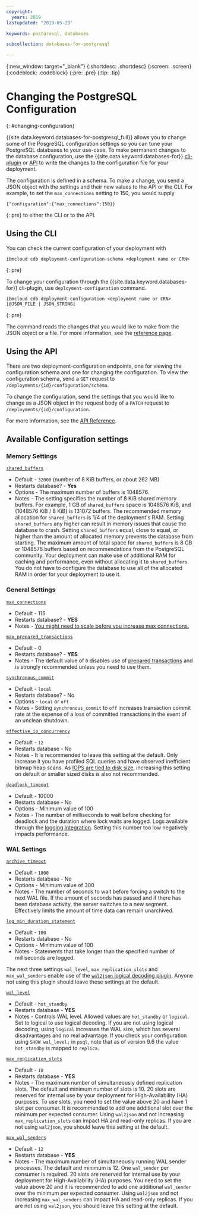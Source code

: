 ```yaml
---
copyright:
  years: 2019
lastupdated: "2019-05-23"

keywords: postgresql, databases

subcollection: databases-for-postgresql

---
```


{:new_window: target="_blank"}
{:shortdesc: .shortdesc}
{:screen: .screen}
{:codeblock: .codeblock}
{:pre: .pre}
{:tip: .tip}

# Changing the PostgreSQL Configuration
{: #changing-configuration}

{{site.data.keyword.databases-for-postgresql_full}} allows you to change some of the PosgreSQL configuration settings so you can tune your PostgreSQL databases to your use-case. To make permanent changes to the database configuration, use the {{site.data.keyword.databases-for}} [cli-plugin](/docs/databases-cli-plugin?topic=databases-cli-plugin-cdb-reference#deployment-configuration) or [API](https://{DomainName}/apidocs/cloud-databases-api#change-your-database-configuration) to write the changes to the configuration file for your deployment.

The configuration is defined in a schema. To make a change, you send a JSON object with the settings and their new values to the API or the CLI.  For example, to set the `max_connections` setting to 150, you would supply 
```
{"configuration":{"max_connections":150}}
```
{: pre}
to either the CLI or to the API.

## Using the CLI

You can check the current configuration of your deployment with 
```
ibmcloud cdb deployment-configuration-schema <deployment name or CRN>
```
{: pre}

To change your configuration through the {{site.data.keyword.databases-for}} cli-plugin, use `deployment-configuration` command. 
```
ibmcloud cdb deployment-configuration <deployment name or CRN> [@JSON_FILE | JSON_STRING]
```
{: pre}

The command reads the changes that you would like to make from the JSON object or a file. For more information, see the [reference page](/docs/databases-cli-plugin?topic=databases-cli-plugin-cdb-reference#deployment-configuration).

## Using the API

There are two deployment-configuration endpoints, one for viewing the configuration schema and one for changing the configuration. To view the configuration schema, send a `GET` request to `/deployments/{id}/configuration/schema`.

To change the configuration, send the settings that you would like to change as a JSON object in the request body of a `PATCH` request to `/deployments/{id}/configuration`.

For more information, see the [API Reference](https://cloud.ibm.com/apidocs/cloud-databases-api#change-your-database-configuration).


## Available Configuration settings

### Memory Settings

[`shared_buffers`](https://www.postgresql.org/docs/current/runtime-config-resource.html#GUC-SHARED-BUFFERS)
  - Default - `32000` (number of 8 KiB buffers, or about 262 MB) 
  - Restarts database? - **Yes**
  - Options - The maximum number of buffers is 1048576. 
  - Notes - The setting specifies the number of 8 KiB shared memory buffers. For example, 1 GB of `shared_buffers` space is 1048576 KiB, and (1048576 KiB / 8 KiB) is 131072 buffers. The recommended memory allocation for `shared_buffers` is 1/4 of the deployment's RAM. Setting `shared_buffers` any higher can result in memory issues that cause the database to crash. Setting `shared_buffers` equal, close to equal, or higher than the amount of allocated memory prevents the database from starting. The maximum amount of total space for `shared_buffers` is 8 GB or 1048576 buffers based on recommendations from the PostgreSQL community. Your deployment can make use of additional RAM for caching and performance, even without allocating it to `shared_buffers`. You do not have to configure the database to use all of the allocated RAM in order for your deployment to use it.

### General Settings

[`max_connections`](https://www.postgresql.org/docs/current/runtime-config-connection.html#GUC-MAX-CONNECTIONS)
  - Default - 115
  - Restarts database? - **YES**
  - Notes - [You might need to scale before you increase max connections.](/docs/databases-for-postgresql?topic=databases-for-postgresql-high-availability#connection-limits)

[`max_prepared_transactions`](https://www.postgresql.org/docs/current/runtime-config-resource.html#GUC-MAX-PREPARED-TRANSACTIONS)
  - Default - 0
  - Restarts database? - **YES**
  - Notes - The default value of `0` disables use of [prepared transactions](https://www.postgresql.org/docs/current/sql-prepare-transaction.html) and is strongly recommended unless you need to use them.

[`synchronous_commit`](https://www.postgresql.org/docs/current/wal-async-commit.html)
  - Default - `local`
  - Restarts database? - No
  - Options - `local` or `off`
  - Notes - Setting `synchronous_commit` to `off` increases transaction commit rate at the expense of a loss of committed transactions in the event of an unclean shutdown.

[`effective_io_concurrency`](https://www.postgresql.org/docs/current/runtime-config-resource.html#GUC-EFFECTIVE-IO-CONCURRENCY)
  - Default - `12`
  - Restarts database - No
  - Notes - It is recommended to leave this setting at the default. Only increase it you have profiled SQL queries and have observed inefficient bitmap heap scans. As [IOPS are tied to disk size](/docs/databases-for-postgresql?topic=databases-for-postgresql-high-availability#disk-iops), increasing this setting on default or smaller sized disks is also not recommended.

[`deadlock_timeout`](https://www.postgresql.org/docs/current/runtime-config-locks.html)
  - Default - 10000
  - Restarts database - No
  - Options - Minimum value of 100
  - Notes - The number of milliseconds to wait before checking for deadlock and the duration where lock waits are logged. Logs available through the [logging integration](/docs/databases-for-postgresql?topic=cloud-databases-logging). Setting this number too low negatively impacts performance.

### WAL Settings

[`archive_timeout`](https://www.postgresql.org/docs/current/runtime-config-wal.html)
  - Default - `1800`
  - Restarts database - No
  - Options - Minimum value of 300
  - Notes - The number of seconds to wait before forcing a switch to the next WAL file. If the amount of seconds has passed and if there has been database activity, the server switches to a new segment. Effectively limits the amount of time data can remain unarchived.

[`log_min_duration_statement`](https://www.postgresql.org/docs/current/runtime-config-logging.html)
  - Default - `100`
  - Restarts database - No
  - Options - Minimum value of 100
  - Notes - Statements that take longer than the specified number of milliseconds are logged.


The next three settings `wal_level`, `max_replication_slots` and `max_wal_senders` enable use of the [`wal2json` logical decoding plugin](/docs/databases-for-postgresql?topic=databases-for-postgresql-wal2json). Anyone not using this plugin should leave these settings at the default.

[`wal_level`](https://www.postgresql.org/docs/current/runtime-config-wal.html)
  - Default - `hot_standby`
  - Restarts database - **YES**
  - Notes - Controls WAL level. Allowed values are `hot_standby` or `logical`. Set to logical to use logical decoding. If you are not using logical decoding, using `logical` increases the WAL size, which has several disadvantages and no real advantage. If you check your configuration using `SHOW wal_level;` in `psql`, note that as of version 9.6 the value `hot_standby` is mapped to `replica`.

[`max_replication_slots`](https://www.postgresql.org/docs/current/runtime-config-replication.html)
  - Default - `10`
  - Restarts database - **YES**
  - Notes - The maximum number of simultaneously defined replication slots. The default and minimum number of slots is 10. 20 slots are reserved for internal use by your deployment for High-Availability (HA) purposes. To use slots, you need to set the value above 20 and have 1 slot per consumer. It is recommended to add one additional slot over the minimum per expected consumer. Using `wal2json` and not increasing `max_replication_slots` can impact HA and read-only replicas. If you are not using `wal2json`, you should leave this setting at the default.

[`max_wal_senders`](https://www.postgresql.org/docs/current/runtime-config-replication.html)
  - Default - `12`
  - Restarts database - **YES**
  - Notes - The maximum number of simultaneously running WAL sender processes. The default and minimum is 12. One `wal_sender` per consumer is required.  20 slots are reserved for internal use by your deployment for High-Availability (HA) purposes. You need to set the value above 20 and it is recommended to add one additional `wal_sender` over the minimum per expected consumer. Using `wal2json` and not increasing `max_wal_senders` can impact HA and read-only replicas. If you are not using `wal2json`, you should leave this setting at the default.


